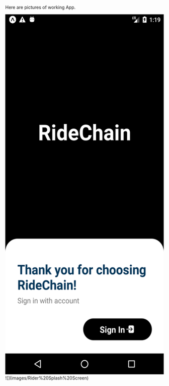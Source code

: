 Here are pictures of working App.

<img src="images/Rider%20Splash%20Screen.png" width="540" height="1140">
![](images/Rider%20Splash%20Screen)
